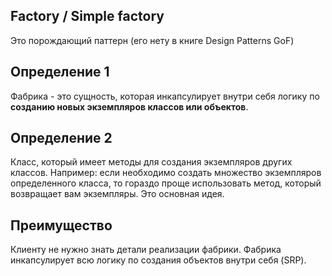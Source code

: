 ## Factory / Simple factory
Это порождающий паттерн (его нету в книге Design Patterns GoF)

## Определение 1
Фабрика - это сущность, которая инкапсулирует внутри себя логику по **созданию новых экземпляров классов или объектов**.

## Определение 2
Класс, который имеет методы для создания экземпляров других классов. 
Например: если необходимо создать множество экземпляров определенного класса, то гораздо проще использовать метод,
который возвращает вам экземпляры. Это основная идея.

## Преимущество
Клиенту не нужно знать детали реализации фабрики.
Фабрика инкапсулирует всю логику по создания объектов внутри себя (SRP).